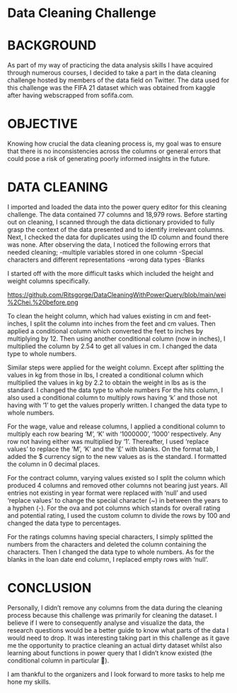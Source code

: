 # Data Cleaning Challenge

# BACKGROUND
As part of my way of practicing the data analysis skills I have acquired through numerous courses, I decided to take a part in the data cleaning challenge hosted by members of the data field on Twitter. The data used for this challenge was the FIFA 21 dataset which was obtained from kaggle after having webscrapped from sofifa.com.

# OBJECTIVE
Knowing how crucial the data cleaning process is, my goal was to ensure that there is no inconsistencies across the columns or general errors that could pose a risk of generating poorly informed insights in the future.

# DATA CLEANING
I imported and loaded the data into the power query editor for this cleaning challenge. The data contained 77 columns and 18,979 rows. Before starting out on cleaning, I scanned through the data dictionary provided to fully grasp the context of the data presented and to identify irrelevant columns. Next, I checked the data for duplicates using the ID column and found there was none. 
After observing the data, I noticed the following errors that needed cleaning;
-multiple variables stored in one column
-Special characters and different representations
-wrong data types
-Blanks

I started off with the more difficult tasks which included the height and weight columns specifically.

https://github.com/Ritsgorge/DataCleaningWithPowerQuery/blob/main/wei%2Chei.%20before.png

To clean the height column, which had values existing in cm and feet-inches, I split the column into inches from the feet and cm values. Then applied a conditional column which converted the feet to inches by multiplying by 12. Then using another conditional column (now in inches), I multiplied the column by 2.54 to get all values in cm. I changed the data type to whole numbers.

Similar steps were applied for the weight column. Except after splitting the values in kg from those in lbs, I created a conditional column which multiplied the values in kg by 2.2 to obtain the weight in lbs as is the standard. I changed the data type to whole numbers
For the hits column, I also used a conditional column to multiply rows having ‘k’ and those not having with ‘1’ to get the values properly written. I changed the data type to whole numbers.

For the wage, value and release columns, I applied a conditional column to multiply each row bearing ‘M’, ‘K’ with ‘1000000’, ‘1000’ respectively. Any row not having either was multiplied by ‘1’. Thereafter, I used ‘replace values’ to replace the ‘M’, ‘K’ and the ‘£’ with blanks. On the format tab, I added the $ currency sign to the new values as is the standard. I formatted the column in 0 decimal places.

For the contract column, varying values existed so I split the column which produced 4 columns and removed other columns not bearing just years. All entries not existing in year format were replaced with ‘null’ and used ‘replace values’ to change the special character (~) in between the years to a hyphen (-).
For the ova and pot columns which stands for overall rating and potential rating, I used the custom column to divide the rows by 100 and changed the data type to percentages.

For the ratings columns having special characters, I simply splitted the numbers from the characters and deleted the column containing the characters. Then I changed the data type to whole numbers.
As for the blanks in the loan date end column, I replaced empty rows with ‘null’.


# CONCLUSION
Personally, I didn’t remove any columns from the data during the cleaning process because this challenge was primarily for cleaning the dataset. I believe if I were to consequently analyse and visualize the data, the research questions would be a better guide to know what parts of the data I would need to drop.
It was interesting taking part in this challenge as it gave me the opportunity to practice cleaning an actual dirty dataset whilst also learning about functions in power query that I didn’t know existed (the conditional column in particular ).

I am thankful to the organizers and I look forward to more tasks to help me hone my skills.
